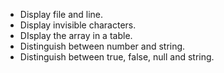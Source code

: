  * Display file and line.
 * Display invisible characters.
 * DIsplay the array in a table.
 * Distinguish between number and string.
 * Distinguish between true, false, null and string.
